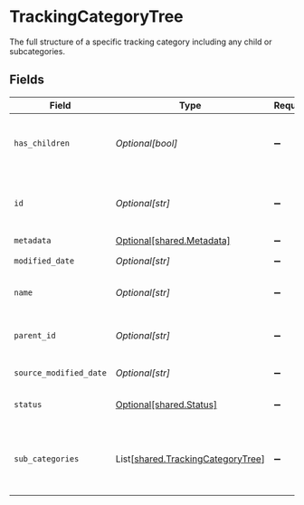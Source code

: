 # TrackingCategoryTree

The full structure of a specific tracking category including any child or subcategories.


## Fields

| Field                                                                            | Type                                                                             | Required                                                                         | Description                                                                      | Example                                                                          |
| -------------------------------------------------------------------------------- | -------------------------------------------------------------------------------- | -------------------------------------------------------------------------------- | -------------------------------------------------------------------------------- | -------------------------------------------------------------------------------- |
| `has_children`                                                                   | *Optional[bool]*                                                                 | :heavy_minus_sign:                                                               | Boolean value indicating whether this category has SubCategories                 |                                                                                  |
| `id`                                                                             | *Optional[str]*                                                                  | :heavy_minus_sign:                                                               | The identifier for the item, unique per tracking category                        |                                                                                  |
| `metadata`                                                                       | [Optional[shared.Metadata]](../../models/shared/metadata.md)                     | :heavy_minus_sign:                                                               | N/A                                                                              |                                                                                  |
| `modified_date`                                                                  | *Optional[str]*                                                                  | :heavy_minus_sign:                                                               | N/A                                                                              | 2022-10-23T00:00:00.000Z                                                         |
| `name`                                                                           | *Optional[str]*                                                                  | :heavy_minus_sign:                                                               | The name of the tracking category                                                |                                                                                  |
| `parent_id`                                                                      | *Optional[str]*                                                                  | :heavy_minus_sign:                                                               | The identifier for this item's immediate parent                                  |                                                                                  |
| `source_modified_date`                                                           | *Optional[str]*                                                                  | :heavy_minus_sign:                                                               | N/A                                                                              | 2022-10-23T00:00:00.000Z                                                         |
| `status`                                                                         | [Optional[shared.Status]](../../models/shared/status.md)                         | :heavy_minus_sign:                                                               | Current state of the tracking category.                                          |                                                                                  |
| `sub_categories`                                                                 | List[[shared.TrackingCategoryTree](../../models/shared/trackingcategorytree.md)] | :heavy_minus_sign:                                                               | A collection of subcategories that are nested beneath this category.             |                                                                                  |